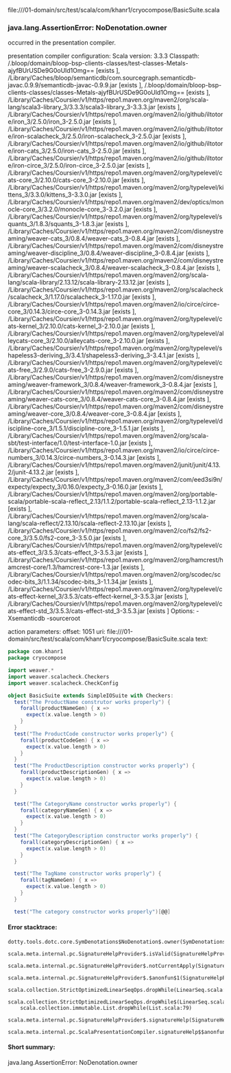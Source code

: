 file://<WORKSPACE>/01-domain/src/test/scala/com/khanr1/cryocompose/BasicSuite.scala
### java.lang.AssertionError: NoDenotation.owner

occurred in the presentation compiler.

presentation compiler configuration:
Scala version: 3.3.3
Classpath:
<WORKSPACE>/.bloop/domain/bloop-bsp-clients-classes/test-classes-Metals-ajyfBUrUSDe9G0oUld1Omg== [exists ], <HOME>/Library/Caches/bloop/semanticdb/com.sourcegraph.semanticdb-javac.0.9.9/semanticdb-javac-0.9.9.jar [exists ], <WORKSPACE>/.bloop/domain/bloop-bsp-clients-classes/classes-Metals-ajyfBUrUSDe9G0oUld1Omg== [exists ], <HOME>/Library/Caches/Coursier/v1/https/repo1.maven.org/maven2/org/scala-lang/scala3-library_3/3.3.3/scala3-library_3-3.3.3.jar [exists ], <HOME>/Library/Caches/Coursier/v1/https/repo1.maven.org/maven2/io/github/iltotore/iron_3/2.5.0/iron_3-2.5.0.jar [exists ], <HOME>/Library/Caches/Coursier/v1/https/repo1.maven.org/maven2/io/github/iltotore/iron-scalacheck_3/2.5.0/iron-scalacheck_3-2.5.0.jar [exists ], <HOME>/Library/Caches/Coursier/v1/https/repo1.maven.org/maven2/io/github/iltotore/iron-cats_3/2.5.0/iron-cats_3-2.5.0.jar [exists ], <HOME>/Library/Caches/Coursier/v1/https/repo1.maven.org/maven2/io/github/iltotore/iron-circe_3/2.5.0/iron-circe_3-2.5.0.jar [exists ], <HOME>/Library/Caches/Coursier/v1/https/repo1.maven.org/maven2/org/typelevel/cats-core_3/2.10.0/cats-core_3-2.10.0.jar [exists ], <HOME>/Library/Caches/Coursier/v1/https/repo1.maven.org/maven2/org/typelevel/kittens_3/3.3.0/kittens_3-3.3.0.jar [exists ], <HOME>/Library/Caches/Coursier/v1/https/repo1.maven.org/maven2/dev/optics/monocle-core_3/3.2.0/monocle-core_3-3.2.0.jar [exists ], <HOME>/Library/Caches/Coursier/v1/https/repo1.maven.org/maven2/org/typelevel/squants_3/1.8.3/squants_3-1.8.3.jar [exists ], <HOME>/Library/Caches/Coursier/v1/https/repo1.maven.org/maven2/com/disneystreaming/weaver-cats_3/0.8.4/weaver-cats_3-0.8.4.jar [exists ], <HOME>/Library/Caches/Coursier/v1/https/repo1.maven.org/maven2/com/disneystreaming/weaver-discipline_3/0.8.4/weaver-discipline_3-0.8.4.jar [exists ], <HOME>/Library/Caches/Coursier/v1/https/repo1.maven.org/maven2/com/disneystreaming/weaver-scalacheck_3/0.8.4/weaver-scalacheck_3-0.8.4.jar [exists ], <HOME>/Library/Caches/Coursier/v1/https/repo1.maven.org/maven2/org/scala-lang/scala-library/2.13.12/scala-library-2.13.12.jar [exists ], <HOME>/Library/Caches/Coursier/v1/https/repo1.maven.org/maven2/org/scalacheck/scalacheck_3/1.17.0/scalacheck_3-1.17.0.jar [exists ], <HOME>/Library/Caches/Coursier/v1/https/repo1.maven.org/maven2/io/circe/circe-core_3/0.14.3/circe-core_3-0.14.3.jar [exists ], <HOME>/Library/Caches/Coursier/v1/https/repo1.maven.org/maven2/org/typelevel/cats-kernel_3/2.10.0/cats-kernel_3-2.10.0.jar [exists ], <HOME>/Library/Caches/Coursier/v1/https/repo1.maven.org/maven2/org/typelevel/alleycats-core_3/2.10.0/alleycats-core_3-2.10.0.jar [exists ], <HOME>/Library/Caches/Coursier/v1/https/repo1.maven.org/maven2/org/typelevel/shapeless3-deriving_3/3.4.1/shapeless3-deriving_3-3.4.1.jar [exists ], <HOME>/Library/Caches/Coursier/v1/https/repo1.maven.org/maven2/org/typelevel/cats-free_3/2.9.0/cats-free_3-2.9.0.jar [exists ], <HOME>/Library/Caches/Coursier/v1/https/repo1.maven.org/maven2/com/disneystreaming/weaver-framework_3/0.8.4/weaver-framework_3-0.8.4.jar [exists ], <HOME>/Library/Caches/Coursier/v1/https/repo1.maven.org/maven2/com/disneystreaming/weaver-cats-core_3/0.8.4/weaver-cats-core_3-0.8.4.jar [exists ], <HOME>/Library/Caches/Coursier/v1/https/repo1.maven.org/maven2/com/disneystreaming/weaver-core_3/0.8.4/weaver-core_3-0.8.4.jar [exists ], <HOME>/Library/Caches/Coursier/v1/https/repo1.maven.org/maven2/org/typelevel/discipline-core_3/1.5.1/discipline-core_3-1.5.1.jar [exists ], <HOME>/Library/Caches/Coursier/v1/https/repo1.maven.org/maven2/org/scala-sbt/test-interface/1.0/test-interface-1.0.jar [exists ], <HOME>/Library/Caches/Coursier/v1/https/repo1.maven.org/maven2/io/circe/circe-numbers_3/0.14.3/circe-numbers_3-0.14.3.jar [exists ], <HOME>/Library/Caches/Coursier/v1/https/repo1.maven.org/maven2/junit/junit/4.13.2/junit-4.13.2.jar [exists ], <HOME>/Library/Caches/Coursier/v1/https/repo1.maven.org/maven2/com/eed3si9n/expecty/expecty_3/0.16.0/expecty_3-0.16.0.jar [exists ], <HOME>/Library/Caches/Coursier/v1/https/repo1.maven.org/maven2/org/portable-scala/portable-scala-reflect_2.13/1.1.2/portable-scala-reflect_2.13-1.1.2.jar [exists ], <HOME>/Library/Caches/Coursier/v1/https/repo1.maven.org/maven2/org/scala-lang/scala-reflect/2.13.10/scala-reflect-2.13.10.jar [exists ], <HOME>/Library/Caches/Coursier/v1/https/repo1.maven.org/maven2/co/fs2/fs2-core_3/3.5.0/fs2-core_3-3.5.0.jar [exists ], <HOME>/Library/Caches/Coursier/v1/https/repo1.maven.org/maven2/org/typelevel/cats-effect_3/3.5.3/cats-effect_3-3.5.3.jar [exists ], <HOME>/Library/Caches/Coursier/v1/https/repo1.maven.org/maven2/org/hamcrest/hamcrest-core/1.3/hamcrest-core-1.3.jar [exists ], <HOME>/Library/Caches/Coursier/v1/https/repo1.maven.org/maven2/org/scodec/scodec-bits_3/1.1.34/scodec-bits_3-1.1.34.jar [exists ], <HOME>/Library/Caches/Coursier/v1/https/repo1.maven.org/maven2/org/typelevel/cats-effect-kernel_3/3.5.3/cats-effect-kernel_3-3.5.3.jar [exists ], <HOME>/Library/Caches/Coursier/v1/https/repo1.maven.org/maven2/org/typelevel/cats-effect-std_3/3.5.3/cats-effect-std_3-3.5.3.jar [exists ]
Options:
-Xsemanticdb -sourceroot <WORKSPACE>


action parameters:
offset: 1051
uri: file://<WORKSPACE>/01-domain/src/test/scala/com/khanr1/cryocompose/BasicSuite.scala
text:
```scala
package com.khanr1
package cryocompose

import weaver.*
import weaver.scalacheck.Checkers
import weaver.scalacheck.CheckConfig

object BasicSuite extends SimpleIOSuite with Checkers:
  test("The ProductName construtor works properly") {
    forall(productNameGen) { x =>
      expect(x.value.length > 0)
    }
  }
  test("The ProductCode constructor works properly") {
    forall(productCodeGen) { x =>
      expect(x.value.length > 0)
    }
  }
  test("The ProductDescription constructor works properly") {
    forall(productDescriptionGen) { x =>
      expect(x.value.length > 0)
    }
  }

  test("The CategoryName constructor works properly") {
    forall(categoryNameGen) { x =>
      expect(x.value.length > 0)
    }
  }
  test("The CategoryDescription constructor works properly") {
    forall(categoryDescriptionGen) { x =>
      expect(x.value.length > 0)
    }
  }

  test("The TagName constructor works properly") {
    forall(tagNameGen) { x =>
      expect(x.value.length > 0)
    }
  }

  test("The category constructor works properly")[@@]

```



#### Error stacktrace:

```
dotty.tools.dotc.core.SymDenotations$NoDenotation$.owner(SymDenotations.scala:2607)
	scala.meta.internal.pc.SignatureHelpProvider$.isValid(SignatureHelpProvider.scala:83)
	scala.meta.internal.pc.SignatureHelpProvider$.notCurrentApply(SignatureHelpProvider.scala:96)
	scala.meta.internal.pc.SignatureHelpProvider$.$anonfun$1(SignatureHelpProvider.scala:48)
	scala.collection.StrictOptimizedLinearSeqOps.dropWhile(LinearSeq.scala:280)
	scala.collection.StrictOptimizedLinearSeqOps.dropWhile$(LinearSeq.scala:278)
	scala.collection.immutable.List.dropWhile(List.scala:79)
	scala.meta.internal.pc.SignatureHelpProvider$.signatureHelp(SignatureHelpProvider.scala:48)
	scala.meta.internal.pc.ScalaPresentationCompiler.signatureHelp$$anonfun$1(ScalaPresentationCompiler.scala:398)
```
#### Short summary: 

java.lang.AssertionError: NoDenotation.owner